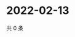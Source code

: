 # 2022-02-13

共 0 条

<!-- BEGIN WEIBO -->
<!-- 最后更新时间 Sun Feb 13 2022 07:08:37 GMT+0800 (China Standard Time) -->

<!-- END WEIBO -->
